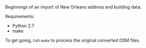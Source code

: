 Beginnings of an import of New Orleans address and building data.

Requirements:

* Python 2.7
* make

To get going, run `make` to process the original converted OSM files.
